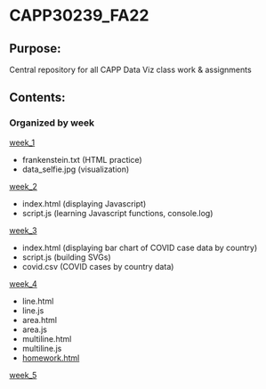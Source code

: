 # CAPP30239_FA22

## Purpose: 
Central repository for all CAPP Data Viz class work & assignments

## Contents: 
### Organized by week
 [week_1](https://github.com/esiu-23/CAPP30239_FA22/tree/main/week_01)
 - frankenstein.txt (HTML practice)
 - data_selfie.jpg (visualization)
 
 [week_2](https://github.com/esiu-23/CAPP30239_FA22/tree/main/week_02)
 - index.html (displaying Javascript)
 - script.js (learning Javascript functions, console.log)
 
 [week_3](https://github.com/esiu-23/CAPP30239_FA22/tree/main/week_03)
 - index.html (displaying bar chart of COVID case data by country)
 - script.js (building SVGs)
 - covid.csv (COVID cases by country data)
 
 [week_4](https://github.com/esiu-23/CAPP30239_FA22/tree/main/week_04)
- line.html
- line.js
- area.html
- area.js
- multiline.html
- multiline.js
- [homework.html](https://github.com/esiu-23/CAPP30239_FA22/blob/main/week_04/homework.html)

 
 [week_5](https://github.com/esiu-23/CAPP30239_FA22/tree/main/week_05)
 
 
